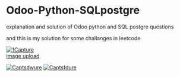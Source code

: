 # Odoo-Python-SQLpostgre
explanation and solution of Odoo python and SQL postgre questions 

and this is my solution for some challanges in leetcode 

<a href="https://ibb.co/bB8D7xk"><img src="https://i.ibb.co/swMzthZ/1Capture.png" alt="1Capture" border="0"></a><br /><a target='_blank' href='https://imgbb.com/'>image upload</a><br />

<a href="https://ibb.co/Jyckcfw"><img src="https://i.ibb.co/ZYfTfnp/Captsdwure.png" alt="Captsdwure" border="0"></a>
<a href="https://ibb.co/FmrzVH6"><img src="https://i.ibb.co/WGhftVn/Captsfdure.png" alt="Captsfdure" border="0"></a>
